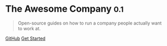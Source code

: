 
<!-- ![logo](_media/icon.svg) -->

# The Awesome Company <small>0.1</small>

> Open-source guides on how to run a company people actually want to work at.

[GitHub](https://github.com/Drew-Macgibbon/the-awesome-company)
[Get Started](#Welcome)
